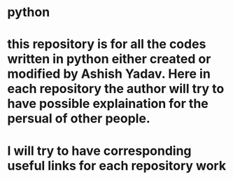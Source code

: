 # python
# this repository is for all the codes written in python either created or modified by Ashish Yadav. Here in each repository the author will try to have possible explaination for the persual of other people.
# I will try to have corresponding useful links for each repository work
